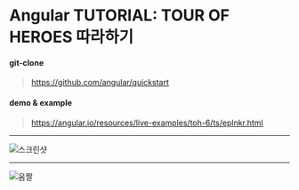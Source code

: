 # Angular TUTORIAL: TOUR OF HEROES 따라하기

#### git-clone
> <https://github.com/angular/quickstart>

#### demo & example
> <https://angular.io/resources/live-examples/toh-6/ts/eplnkr.html>

---
![스크린샷](https://angular.io/resources/images/devguide/toh/nav-diagram.png)

---
![움짤](https://angular.io/resources/images/devguide/toh/toh-anim.gif)